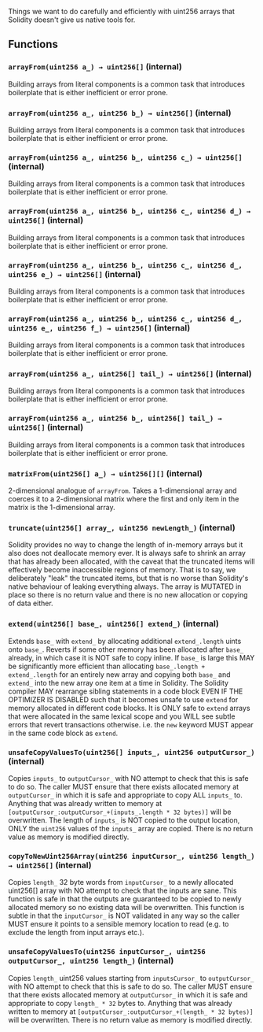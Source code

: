 Things we want to do carefully and efficiently with uint256 arrays
that Solidity doesn't give us native tools for.





## Functions
### `arrayFrom(uint256 a_) → uint256[]` (internal)

Building arrays from literal components is a common task that introduces
boilerplate that is either inefficient or error prone.




### `arrayFrom(uint256 a_, uint256 b_) → uint256[]` (internal)

Building arrays from literal components is a common task that introduces
boilerplate that is either inefficient or error prone.




### `arrayFrom(uint256 a_, uint256 b_, uint256 c_) → uint256[]` (internal)

Building arrays from literal components is a common task that introduces
boilerplate that is either inefficient or error prone.




### `arrayFrom(uint256 a_, uint256 b_, uint256 c_, uint256 d_) → uint256[]` (internal)

Building arrays from literal components is a common task that introduces
boilerplate that is either inefficient or error prone.




### `arrayFrom(uint256 a_, uint256 b_, uint256 c_, uint256 d_, uint256 e_) → uint256[]` (internal)

Building arrays from literal components is a common task that introduces
boilerplate that is either inefficient or error prone.




### `arrayFrom(uint256 a_, uint256 b_, uint256 c_, uint256 d_, uint256 e_, uint256 f_) → uint256[]` (internal)

Building arrays from literal components is a common task that introduces
boilerplate that is either inefficient or error prone.




### `arrayFrom(uint256 a_, uint256[] tail_) → uint256[]` (internal)

Building arrays from literal components is a common task that introduces
boilerplate that is either inefficient or error prone.




### `arrayFrom(uint256 a_, uint256 b_, uint256[] tail_) → uint256[]` (internal)

Building arrays from literal components is a common task that introduces
boilerplate that is either inefficient or error prone.




### `matrixFrom(uint256[] a_) → uint256[][]` (internal)

2-dimensional analogue of `arrayFrom`. Takes a 1-dimensional array and
coerces it to a 2-dimensional matrix where the first and only item in the
matrix is the 1-dimensional array.




### `truncate(uint256[] array_, uint256 newLength_)` (internal)

Solidity provides no way to change the length of in-memory arrays but
it also does not deallocate memory ever. It is always safe to shrink an
array that has already been allocated, with the caveat that the
truncated items will effectively become inaccessible regions of memory.
That is to say, we deliberately "leak" the truncated items, but that is
no worse than Solidity's native behaviour of leaking everything always.
The array is MUTATED in place so there is no return value and there is
no new allocation or copying of data either.




### `extend(uint256[] base_, uint256[] extend_)` (internal)

Extends `base_` with `extend_` by allocating additional `extend_.length`
uints onto `base_`. Reverts if some other memory has been allocated
after `base_` already, in which case it is NOT safe to copy inline.
If `base_` is large this MAY be significantly more efficient than
allocating `base_.length + extend_.length` for an entirely new array and
copying both `base_` and `extend_` into the new array one item at a
time in Solidity.
The Solidity compiler MAY rearrange sibling statements in a code block
EVEN IF THE OPTIMIZER IS DISABLED such that it becomes unsafe to use
`extend` for memory allocated in different code blocks. It is ONLY safe
to `extend` arrays that were allocated in the same lexical scope and you
WILL see subtle errors that revert transactions otherwise.
i.e. the `new` keyword MUST appear in the same code block as `extend`.




### `unsafeCopyValuesTo(uint256[] inputs_, uint256 outputCursor_)` (internal)

Copies `inputs_` to `outputCursor_` with NO attempt to check that this
is safe to do so. The caller MUST ensure that there exists allocated
memory at `outputCursor_` in which it is safe and appropriate to copy
ALL `inputs_` to. Anything that was already written to memory at
`[outputCursor_:outputCursor_+(inputs_.length * 32 bytes)]` will be
overwritten. The length of `inputs_` is NOT copied to the output
location, ONLY the `uint256` values of the `inputs_` array are copied.
There is no return value as memory is modified directly.




### `copyToNewUint256Array(uint256 inputCursor_, uint256 length_) → uint256[]` (internal)

Copies `length_` 32 byte words from `inputCursor_` to a newly allocated
uint256[] array with NO attempt to check that the inputs are sane.
This function is safe in that the outputs are guaranteed to be copied
to newly allocated memory so no existing data will be overwritten.
This function is subtle in that the `inputCursor_` is NOT validated in
any way so the caller MUST ensure it points to a sensible memory
location to read (e.g. to exclude the length from input arrays etc.).




### `unsafeCopyValuesTo(uint256 inputCursor_, uint256 outputCursor_, uint256 length_)` (internal)

Copies `length_` uint256 values starting from `inputsCursor_` to
`outputCursor_` with NO attempt to check that this is safe to do so.
The caller MUST ensure that there exists allocated memory at
`outputCursor_` in which it is safe and appropriate to copy
`length_ * 32` bytes to. Anything that was already written to memory at
`[outputCursor_:outputCursor_+(length_ * 32 bytes)]` will be
overwritten.
There is no return value as memory is modified directly.




